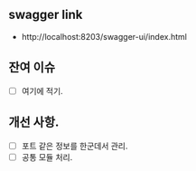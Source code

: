 ## swagger link

* http://localhost:8203/swagger-ui/index.html

## 잔여 이슈
* [ ] 여기에 적기.

## 개선 사항.
* [ ] 포트 같은 정보를 한군데서 관리.
* [ ] 공통 모듈 처리.